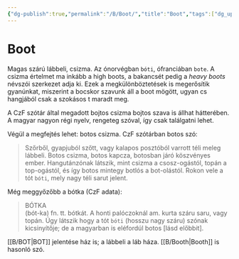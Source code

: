 ```yaml
---
{"dg-publish":true,"permalink":"/B/Boot/","title":"Boot","tags":["dg_uploaded"],"created":"2023-11-21T11:06","updated":"2023-11-21T11:06"}
---
```



# Boot

Magas szárú lábbeli, csizma. Az ónorvégban `bóti`, ófranciában `bote`. A csizma értelmet ma inkább a high boots, a bakancsét pedig a *heavy boots* névszói szerkezet adja ki. Ezek a megkülönböztetések is megerősítik gyanúnkat, miszerint a bocskor szavunk áll a boot mögött, ugyan cs hangjából csak a szokásos t maradt meg. 

A CzF szótár által megadott bojtos csizma bojtos szava is állhat hátterében. A magyar nagyon régi nyelv, rengeteg szóval, így csak találgatni lehet.  

Végül a megfejtés lehet: botos csizma. CzF szótárban botos szó:  
> Szőrből, gyapjuból szőtt, vagy kalapos posztóból varrott téli meleg lábbeli. Botos csizma, botos kapcza, botosban járó köszvényes ember. Hangutánzónak látszik, mint csizma a csosz-ogástól, topán a top-ogástól, és így botos mintegy botlós a bot-olástól. Rokon vele a tót `bóti`, mely nagy téli sarut jelent.  

Még meggyőzőbb a bótka (CzF adata):  
> BÓTKA  
>  (bót-ka) fn. tt. bótkát. A honti palóczoknál am. kurta száru saru, vagy topán. Úgy látszik hogy a tót `bóti` (hosszu nagy száru) szónak kicsinyítője; de a magyarban is eléfordúl botos \[lásd előbbit\].  
 
[[B/BOT\|BOT]] jelentése ház is; a lábbeli a láb háza. [[B/Booth\|Booth]] is hasonló szó.  